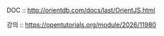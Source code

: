 DOC :: http://orientdb.com/docs/last/OrientJS.html

강의 :: https://opentutorials.org/module/2026/11980

